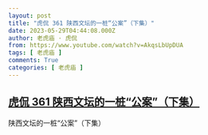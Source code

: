 ```yaml
---
layout: post
title: "虎侃 361 陕西文坛的一桩“公案”（下集）"
date: 2023-05-29T04:44:08.000Z
author: 老虎庙 · 虎侃
from: https://www.youtube.com/watch?v=AkqsLbUpDUA
tags: [ 老虎庙 ]
comments: True
categories: [ 老虎庙 ]
---
```

<!--1685335448000-->
[虎侃 361 陕西文坛的一桩“公案”（下集）](https://www.youtube.com/watch?v=AkqsLbUpDUA)
------

<div>
陕西文坛的一桩“公案”（下集）
</div>
